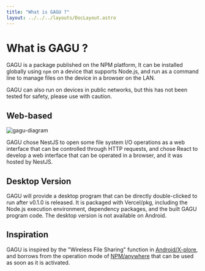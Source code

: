 ```yaml
---
title: "What is GAGU ?"
layout: ../../../layouts/DocLayout.astro
---
```


# What is GAGU ?

GAGU is a package published on the NPM platform, It can be installed globally using `npm` on a device that supports Node.js, and run as a command line to manage files on the device in a browser on the LAN.

GAGU can also run on devices in public networks, but this has not been tested for safety, please use with caution.

## Web-based

![gagu-diagram](/assets/diagram.svg)

GAGU chose NestJS to open some file system I/O operations as a web interface that can be controlled through HTTP requests, and chose React to develop a web interface that can be operated in a browser, and it was hosted by NestJS.

## Desktop Version

GAGU will provide a desktop program that can be directly double-clicked to run after v0.1.0 is released. It is packaged with Vercel/pkg, including the Node.js execution environment, dependency packages, and the built GAGU program code. The desktop version is not available on Android.

## Inspiration

GAGU is inspired by the "Wireless File Sharing" function in [Android/X-plore](https://play.google.com/store/apps/details?id=com.lonelycatgames.Xplore), and borrows from the operation mode of [NPM/anywhere](https://www.npmjs.com/package/anywhere) that can be used as soon as it is activated.
